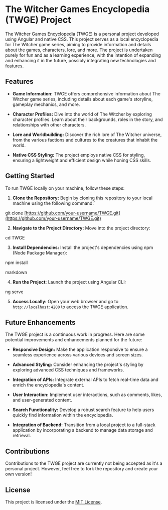 # The Witcher Games Encyclopedia (TWGE) Project

The Witcher Games Encyclopedia (TWGE) is a personal project developed using Angular and native CSS. This project serves as a local encyclopedia for The Witcher game series, aiming to provide information and details about the games, characters, lore, and more. The project is undertaken purely for fun and as a learning experience, with the intention of expanding and enhancing it in the future, possibly integrating new technologies and features.

## Features

- **Game Information:** TWGE offers comprehensive information about The Witcher game series, including details about each game's storyline, gameplay mechanics, and more.

- **Character Profiles:** Dive into the world of The Witcher by exploring character profiles. Learn about their backgrounds, roles in the story, and relationships with other characters.

- **Lore and Worldbuilding:** Discover the rich lore of The Witcher universe, from the various factions and cultures to the creatures that inhabit the world.

- **Native CSS Styling:** The project employs native CSS for styling, ensuring a lightweight and efficient design while honing CSS skills.

## Getting Started

To run TWGE locally on your machine, follow these steps:

1. **Clone the Repository:** Begin by cloning this repository to your local machine using the following command:` 

git clone [https://github.com/your-username/TWGE.git](https://github.com/your-username/TWGE.git)

 2. **Navigate to the Project Directory:** Move into the project directory:

cd TWGE

 3. **Install Dependencies:** Install the project's dependencies using npm (Node Package Manager):

npm install

markdown

 4. **Run the Project:** Launch the project using Angular CLI:

ng serve

5. **Access Locally:** Open your web browser and go to `http://localhost:4200` to access the TWGE application.

## Future Enhancements

The TWGE project is a continuous work in progress. Here are some potential improvements and enhancements planned for the future:

- **Responsive Design:** Make the application responsive to ensure a seamless experience across various devices and screen sizes.

- **Advanced Styling:** Consider enhancing the project's styling by exploring advanced CSS techniques and frameworks.

- **Integration of APIs:** Integrate external APIs to fetch real-time data and enrich the encyclopedia's content.

- **User Interaction:** Implement user interactions, such as comments, likes, and user-generated content.

- **Search Functionality:** Develop a robust search feature to help users quickly find information within the encyclopedia.

- **Integration of Backend:** Transition from a local project to a full-stack application by incorporating a backend to manage data storage and retrieval.

## Contributions

Contributions to the TWGE project are currently not being accepted as it's a personal project. However, feel free to fork the repository and create your own version!

## License

This project is licensed under the [MIT License](LICENSE).
